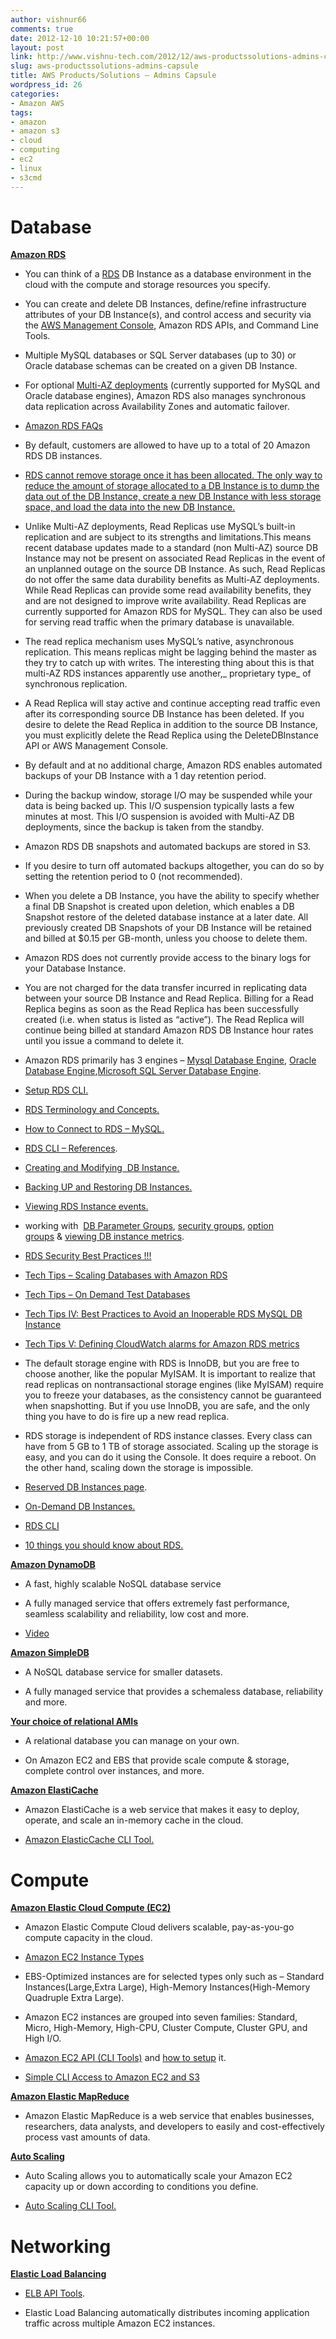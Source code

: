 ```yaml
---
author: vishnur66
comments: true
date: 2012-12-10 10:21:57+00:00
layout: post
link: http://www.vishnu-tech.com/2012/12/aws-productssolutions-admins-capsule/
slug: aws-productssolutions-admins-capsule
title: AWS Products/Solutions – Admins Capsule
wordpress_id: 26
categories:
- Amazon AWS
tags:
- amazon
- amazon s3
- cloud
- computing
- ec2
- linux
- s3cmd
---
```


# Database


**[Amazon RDS](http://aws.amazon.com/running_databases/#rds)**



	
  * You can think of a [RDS](http://docs.amazonwebservices.com/AmazonRDS/latest/UserGuide/Welcome.html) DB Instance as a database environment in the cloud with the compute and storage resources you specify.

	
  * You can create and delete DB Instances, define/refine infrastructure attributes of your DB Instance(s), and control access and security via the [AWS Management Console](https://console.aws.amazon.com/), Amazon RDS APIs, and Command Line Tools.

	
  * Multiple MySQL databases or SQL Server databases (up to 30) or Oracle database schemas can be created on a given DB Instance.

	
  * For optional [Multi-AZ deployments](http://aws.amazon.com/rds/faqs/#36) (currently supported for MySQL and Oracle database engines), Amazon RDS also manages synchronous data replication across Availability Zones and automatic failover.

	
  * [Amazon RDS FAQs](http://aws.amazon.com/rds/faqs/)

	
  * By default, customers are allowed to have up to a total of 20 Amazon RDS DB instances.

	
  * [RDS cannot remove storage once it has been allocated. The only way to reduce the amount of storage allocated to a DB Instance is to dump the data out of the DB Instance, create a new DB Instance with less storage space, and load the data into the new DB Instance.](http://aws.amazon.com/articles/2936?_encoding=UTF8&jiveRedirect=1)

	
  * Unlike Multi-AZ deployments, Read Replicas use MySQL’s built-in replication and are subject to its strengths and limitations.This means recent database updates made to a standard (non Multi-AZ) source DB Instance may not be present on associated Read Replicas in the event of an unplanned outage on the source DB Instance. As such, Read Replicas do not offer the same data durability benefits as Multi-AZ deployments. While Read Replicas can provide some read availability benefits, they and are not designed to improve write availability. Read Replicas are currently supported for Amazon RDS for MySQL. They can also be used for serving read traffic when the primary database is unavailable.

	
  * The read replica mechanism uses MySQL’s native, asynchronous replication. This means replicas might be lagging behind the master as they try to catch up with writes. The interesting thing about this is that multi-AZ RDS instances apparently use another,_ proprietary type_ of synchronous replication.

	
  * A Read Replica will stay active and continue accepting read traffic even after its corresponding source DB Instance has been deleted. If you desire to delete the Read Replica in addition to the source DB Instance, you must explicitly delete the Read Replica using the DeleteDBInstance API or AWS Management Console.

	
  * By default and at no additional charge, Amazon RDS enables automated backups of your DB Instance with a 1 day retention period.

	
  * During the backup window, storage I/O may be suspended while your data is being backed up. This I/O suspension typically lasts a few minutes at most. This I/O suspension is avoided with Multi-AZ DB deployments, since the backup is taken from the standby.

	
  * Amazon RDS DB snapshots and automated backups are stored in S3.

	
  * If you desire to turn off automated backups altogether, you can do so by setting the retention period to 0 (not recommended).

	
  * When you delete a DB Instance, you have the ability to specify whether a final DB Snapshot is created upon deletion, which enables a DB Snapshot restore of the deleted database instance at a later date. All previously created DB Snapshots of your DB Instance will be retained and billed at $0.15 per GB-month, unless you choose to delete them.

	
  * Amazon RDS does not currently provide access to the binary logs for your Database Instance.

	
  * You are not charged for the data transfer incurred in replicating data between your source DB Instance and Read Replica. Billing for a Read Replica begins as soon as the Read Replica has been successfully created (i.e. when status is listed as “active”). The Read Replica will continue being billed at standard Amazon RDS DB Instance hour rates until you issue a command to delete it.

	
  * Amazon RDS primarily has 3 engines – [Mysql Database Engine](http://docs.amazonwebservices.com/AmazonRDS/latest/UserGuide/Concepts.DBEngine.MySQL51.html), [Oracle Database Engine](http://docs.amazonwebservices.com/AmazonRDS/latest/UserGuide/Concepts.DBEngine.Oracle.html),[Microsoft SQL Server Database Engine](http://docs.amazonwebservices.com/AmazonRDS/latest/UserGuide/Concepts.DBEngine.SQLServer.html).

	
  * [Setup RDS CLI.](http://docs.amazonwebservices.com/AmazonRDS/latest/UserGuide/StartCLI.html)

	
  * [RDS Terminology and Concepts.](http://docs.amazonwebservices.com/AmazonRDS/latest/UserGuide/Concepts.DBInstance.html)

	
  * [How to Connect to RDS – MySQL.](http://docs.amazonwebservices.com/AmazonRDS/latest/UserGuide/USER_ConnectToInstance.html)

	
  * [RDS CLI – References](http://docs.amazonwebservices.com/AmazonRDS/latest/CommandLineReference/command-reference.html).

	
  * [Creating and Modifying  DB Instance.](http://docs.amazonwebservices.com/AmazonRDS/latest/UserGuide/Scenarios.InstanceBasics.html)

	
  * [Backing UP and Restoring DB Instances.](http://docs.amazonwebservices.com/AmazonRDS/latest/UserGuide/Scenarios.Backups.html)

	
  * [Viewing RDS Instance events.](http://docs.amazonwebservices.com/AmazonRDS/latest/UserGuide/USER_ListEvents.html)

	
  * working with  [DB Parameter Groups](http://docs.amazonwebservices.com/AmazonRDS/latest/UserGuide/USER_WorkingWithParamGroups.html), [security groups](http://docs.amazonwebservices.com/AmazonRDS/latest/UserGuide/USER_WorkingWithSecurityGroups.html), [option groups](http://docs.amazonwebservices.com/AmazonRDS/latest/UserGuide/USER_WorkingWithOptionGroups.html) & [viewing DB instance metrics](http://docs.amazonwebservices.com/AmazonRDS/latest/UserGuide/USER_Monitoring.html).

	
  * [RDS Security Best Practices !!!](https://forums.aws.amazon.com/thread.jspa?messageID=161973&#161973)

	
  * [Tech Tips – Scaling Databases with Amazon RDS](https://forums.aws.amazon.com/thread.jspa?messageID=180752&#180752)

	
  * [Tech Tips – On Demand Test Databases](https://forums.aws.amazon.com/thread.jspa?messageID=160936&#160936)

	
  * [Tech Tips IV: Best Practices to Avoid an Inoperable RDS MySQL DB Instance](https://forums.aws.amazon.com/thread.jspa?messageID=198765&#198765)

	
  * [Tech Tips V: Defining CloudWatch alarms for Amazon RDS metrics](https://forums.aws.amazon.com/thread.jspa?threadID=56871&tstart=0)

	
  * The default storage engine with RDS is InnoDB, but you are free to choose another, like the popular MyISAM. It is important to realize that read replicas on nontransactional storage engines (like MyISAM) require you to freeze your databases, as the consistency cannot be guaranteed when snapshotting. But if you use InnoDB, you are safe, and the only thing you have to do is fire up a new read replica.

	
  * RDS storage is independent of RDS instance classes. Every class can have from 5 GB to 1 TB of storage associated. Scaling up the storage is easy, and you can do it using the Console. It does require a reboot. On the other hand, scaling down the storage is impossible.

	
  * [Reserved DB Instances page](http://aws.amazon.com/rds/reserved-instances/).

	
  * [On-Demand DB Instances.](http://aws.amazon.com/rds/)

	
  * [RDS CLI](http://aws.amazon.com/developertools/2928/)

	
  * [10 things you should know about RDS.](http://blog.webyog.com/2009/11/16/top-10-things-to-know-about-amazon-rds/)


**[Amazon DynamoDB](http://aws.amazon.com/running_databases/#dynamodb)**



	
  * A fast, highly scalable NoSQL database service

	
  * A fully managed service that offers extremely fast performance, seamless scalability and reliability, low cost and more.

	
  * [Video](http://www.youtube.com/watch?v=oz-7wJJ9HZ0)


**[Amazon SimpleDB](http://aws.amazon.com/running_databases/#simpledb)**



	
  * A NoSQL database service for smaller datasets.

	
  * A fully managed service that provides a schemaless database, reliability and more.


**[Your choice of relational AMIs](http://aws.amazon.com/running_databases/#relational_amis)**



	
  * A relational database you can manage on your own.

	
  * On Amazon EC2 and EBS that provide scale compute & storage, complete control over instances, and more.


**[Amazon ElastiCache](http://aws.amazon.com/elasticache/)**



	
  * Amazon ElastiCache is a web service that makes it easy to deploy, operate, and scale an in-memory cache in the cloud.

	
  * [Amazon ElasticCache CLI Tool.](http://aws.amazon.com/developertools/2310261897259567)




# 




# Compute


**[Amazon Elastic Cloud Compute (EC2)](http://aws.amazon.com/ec2/)**



	
  * Amazon Elastic Compute Cloud delivers scalable, pay-as-you-go compute capacity in the cloud.

	
  * [Amazon EC2 Instance Types](http://aws.amazon.com/ec2/instance-types)

	
  * EBS-Optimized instances are for selected types only such as – Standard Instances(Large,Extra Large), High-Memory Instances(High-Memory Quadruple Extra Large).

	
  * Amazon EC2 instances are grouped into seven families: Standard, Micro, High-Memory, High-CPU, Cluster Compute, Cluster GPU, and High I/O.

	
  * [Amazon EC2 API (CLI Tools)](http://aws.amazon.com/developertools/351) and [how to setup](http://docs.amazonwebservices.com/AWSEC2/latest/UserGuide/SettingUp_CommandLine.html) it.

	
  * [Simple CLI Access to Amazon EC2 and S3](http://aws.amazon.com/developertools/739)


**[Amazon Elastic MapReduce](http://aws.amazon.com/elasticmapreduce/)**



	
  * Amazon Elastic MapReduce is a web service that enables businesses, researchers, data analysts, and developers to easily and cost-effectively process vast amounts of data.


**[Auto Scaling](http://aws.amazon.com/autoscaling/)**



	
  * Auto Scaling allows you to automatically scale your Amazon EC2 capacity up or down according to conditions you define.

	
  * [Auto Scaling CLI Tool.](http://aws.amazon.com/developertools/2535)




# 




# Networking


[**Elastic Load Balancing**](http://aws.amazon.com/elasticloadbalancing/)



	
  * [ELB API Tools](http://aws.amazon.com/developertools/2536).

	
  * Elastic Load Balancing automatically distributes incoming application traffic across multiple Amazon EC2 instances.



